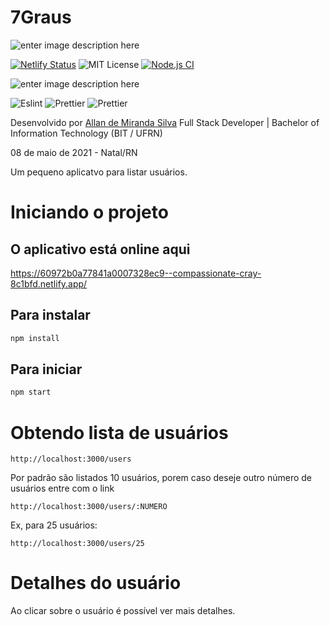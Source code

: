 # 7Graus

![enter image description here](https://img.shields.io/badge/version-v1.0.0-blue) 

[![Netlify Status](https://api.netlify.com/api/v1/badges/43d8e9ce-a109-41f9-9cea-870972e9cf8e/deploy-status)](https://app.netlify.com/sites/compassionate-cray-8c1bfd/deploys) ![MIT License](https://img.shields.io/badge/license-MIT-brightgreen) [![Node.js CI](https://github.com/allandemiranda/7Graus/actions/workflows/node.js.yml/badge.svg)](https://github.com/allandemiranda/agenda-taxi/actions/workflows/node.js.yml)

![enter image description here](https://img.shields.io/badge/react-v17.0.2-green)

![Eslint](https://img.shields.io/badge/Eslint-v7.20.0-green) ![Prettier](https://img.shields.io/badge/Prettier-v2.2.1-green) ![Prettier](https://camo.githubusercontent.com/48a41f43affa2e6253d6a48e0ee662ec53ce13c46442ac815e81d36b6e6b434d/68747470733a2f2f696d672e736869656c64732e696f2f62616467652f636f64655f7374796c652d70726574746965722d6666363962342e737667)

Desenvolvido por [Allan de Miranda Silva](https://www.linkedin.com/in/allandemiranda/) Full Stack Developer | Bachelor of Information Technology (BIT / UFRN)

08 de maio de 2021 - Natal/RN

Um pequeno aplicatvo para listar usuários.

# Iniciando o projeto

## O aplicativo está online aqui

https://60972b0a77841a0007328ec9--compassionate-cray-8c1bfd.netlify.app/

## Para instalar
```md
npm install
```

## Para iniciar
```md
npm start
```

# Obtendo lista de usuários

```
http://localhost:3000/users
```

Por padrão são listados 10 usuários, porem caso deseje outro número de usuários entre com o link

```
http://localhost:3000/users/:NUMERO
```
Ex, para 25 usuários:

```
http://localhost:3000/users/25
```

# Detalhes do usuário

Ao clicar sobre o usuário é possível ver mais detalhes.